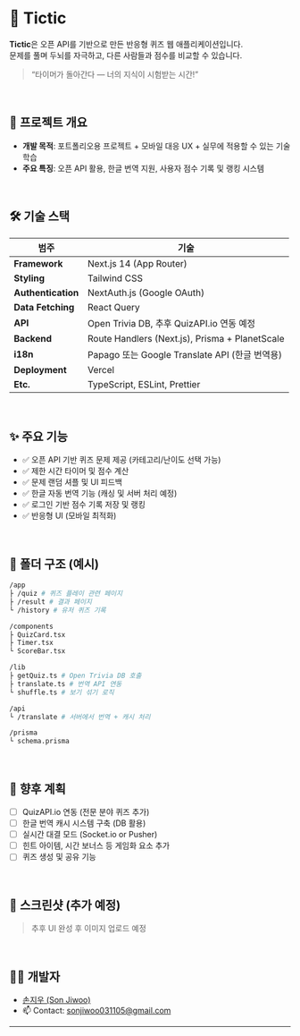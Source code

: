 # 🧠 Tictic

**Tictic**은 오픈 API를 기반으로 만든 반응형 퀴즈 웹 애플리케이션입니다.  
문제를 풀며 두뇌를 자극하고, 다른 사람들과 점수를 비교할 수 있습니다.

> “타이머가 돌아간다 — 너의 지식이 시험받는 시간!”

<br/>

## 🚀 프로젝트 개요

- **개발 목적**: 포트폴리오용 프로젝트 + 모바일 대응 UX + 실무에 적용할 수 있는 기술 학습
- **주요 특징**: 오픈 API 활용, 한글 번역 지원, 사용자 점수 기록 및 랭킹 시스템

<br/>

## 🛠 기술 스택

| 범주 | 기술 |
|------|------|
| **Framework** | Next.js 14 (App Router) |
| **Styling** | Tailwind CSS |
| **Authentication** | NextAuth.js (Google OAuth) |
| **Data Fetching** | React Query |
| **API** | Open Trivia DB, 추후 QuizAPI.io 연동 예정 |
| **Backend** | Route Handlers (Next.js), Prisma + PlanetScale |
| **i18n** | Papago 또는 Google Translate API (한글 번역용) |
| **Deployment** | Vercel |
| **Etc.** | TypeScript, ESLint, Prettier |

<br/>

## ✨ 주요 기능

- ✅ 오픈 API 기반 퀴즈 문제 제공 (카테고리/난이도 선택 가능)
- ✅ 제한 시간 타이머 및 점수 계산
- ✅ 문제 랜덤 셔플 및 UI 피드백
- ✅ 한글 자동 번역 기능 (캐싱 및 서버 처리 예정)
- ✅ 로그인 기반 점수 기록 저장 및 랭킹
- ✅ 반응형 UI (모바일 최적화)

<br/>

## 📁 폴더 구조 (예시)

```bash
/app
├ /quiz # 퀴즈 플레이 관련 페이지
├ /result # 결과 페이지
└ /history # 유저 퀴즈 기록

/components
├ QuizCard.tsx
├ Timer.tsx
└ ScoreBar.tsx

/lib
├ getQuiz.ts # Open Trivia DB 호출
├ translate.ts # 번역 API 연동
└ shuffle.ts # 보기 섞기 로직

/api
└ /translate # 서버에서 번역 + 캐시 처리

/prisma
└ schema.prisma
```


<br/>

## 🔮 향후 계획

- [ ] QuizAPI.io 연동 (전문 분야 퀴즈 추가)
- [ ] 한글 번역 캐시 시스템 구축 (DB 활용)
- [ ] 실시간 대결 모드 (Socket.io or Pusher)
- [ ] 힌트 아이템, 시간 보너스 등 게임화 요소 추가
- [ ] 퀴즈 생성 및 공유 기능

<br/>

## 📸 스크린샷 (추가 예정)

> 추후 UI 완성 후 이미지 업로드 예정

<br/>

## 🧑‍💻 개발자

- [손지우 (Son Jiwoo)](https://github.com/sonjiwoo031105)
- 📫 Contact: [sonjiwoo031105@gmail.com](mailto:sonjiwoo031105@gmail.com)

---
